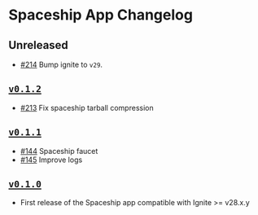 # Spaceship App Changelog

## Unreleased

* [#214](https://github.com/ignite/apps/pull/214) Bump ignite to `v29`.

## [`v0.1.2`](https://github.com/ignite/apps/releases/tag/spaceship/v0.1.2)

* [#213](https://github.com/ignite/apps/pull/213) Fix spaceship tarball compression

## [`v0.1.1`](https://github.com/ignite/apps/releases/tag/spaceship/v0.1.1)

* [#144](https://github.com/ignite/apps/pull/144) Spaceship faucet
* [#145](https://github.com/ignite/apps/pull/145) Improve logs

## [`v0.1.0`](https://github.com/ignite/apps/releases/tag/spaceship/v0.1.0)

* First release of the Spaceship app compatible with Ignite >= v28.x.y
